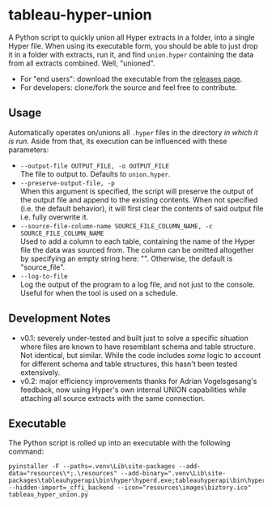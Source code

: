 # tableau-hyper-union
A Python script to quickly union all Hyper extracts in a folder, into a single Hyper file. When using its executable form, you should be able to just drop it in a folder with extracts, run it, and find `union.hyper` containing the data from all extracts combined. Well, "unioned".

* For "end users": download the executable from the [releases page](https://github.com/biztory/tableau-hyper-union/releases).
* For developers: clone/fork the source and feel free to contribute.

## Usage

Automatically operates on/unions all `.hyper` files in the directory _in which it is run_. Aside from that, its execution can be influenced with these parameters:

* `--output-file OUTPUT_FILE, -o OUTPUT_FILE`  
  The file to output to. Defaults to `union.hyper`.
* `--preserve-output-file, -p`  
  When this argument is specified, the script will preserve the output of the output file and append to the existing contents. When not specified (i.e. the default behavior), it will first clear the contents of said output file i.e. fully overwrite it.
* `--source-file-column-name SOURCE_FILE_COLUMN_NAME, -c SOURCE_FILE_COLUMN_NAME`  
  Used to add a column to each table, containing the name of the Hyper file the data was sourced from. The column can be omitted altogether by specifying an empty string here: "". Otherwise, the default is "source_file".
* `--log-to-file`  
  Log the output of the program to a log file, and not just to the console. Useful for when the tool is used on a schedule.

## Development Notes

* v0.1: severely under-tested and built just to solve a specific situation where files are known to have resemblant schema and table structure. Not identical, but similar. While the code includes _some_ logic to account for different schema and table structures, this hasn't been tested extensively.
* v0.2: major efficiency improvements thanks for Adrian Vogelsgesang's feedback, now using Hyper's own internal UNION capabilities while attaching all source extracts with the same connection.

## Executable
The Python script is rolled up into an executable with the following command:

```
pyinstaller -F --paths=.venv\Lib\site-packages --add-data="resources\*;.\resources" --add-binary=".venv\Lib\site-packages\tableauhyperapi\bin\hyper\hyperd.exe;tableauhyperapi\bin\hyper" --hidden-import=_cffi_backend --icon="resources\images\biztory.ico" tableau_hyper_union.py
```